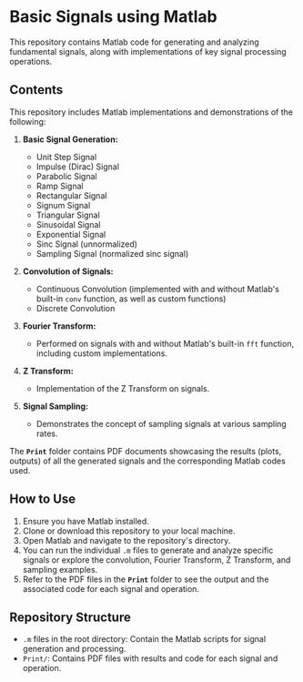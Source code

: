 # Basic Signals using Matlab

This repository contains Matlab code for generating and analyzing fundamental signals, along with implementations of key signal processing operations.

## Contents

This repository includes Matlab implementations and demonstrations of the following:

1.  **Basic Signal Generation:**
    -   Unit Step Signal
    -   Impulse (Dirac) Signal
    -   Parabolic Signal
    -   Ramp Signal
    -   Rectangular Signal
    -   Signum Signal
    -   Triangular Signal
    -   Sinusoidal Signal
    -   Exponential Signal
    -   Sinc Signal (unnormalized)
    -   Sampling Signal (normalized sinc signal)

2.  **Convolution of Signals:**
    -   Continuous Convolution (implemented with and without Matlab's built-in `conv` function, as well as custom functions)
    -   Discrete Convolution

3.  **Fourier Transform:**
    -   Performed on signals with and without Matlab's built-in `fft` function, including custom implementations.

4.  **Z Transform:**
    -   Implementation of the Z Transform on signals.

5.  **Signal Sampling:**
    -   Demonstrates the concept of sampling signals at various sampling rates.

The **`Print`** folder contains PDF documents showcasing the results (plots, outputs) of all the generated signals and the corresponding Matlab codes used.

## How to Use

1.  Ensure you have Matlab installed.
2.  Clone or download this repository to your local machine.
3.  Open Matlab and navigate to the repository's directory.
4.  You can run the individual `.m` files to generate and analyze specific signals or explore the convolution, Fourier Transform, Z Transform, and sampling examples.
5.  Refer to the PDF files in the **`Print`** folder to see the output and the associated code for each signal and operation.

## Repository Structure

-   `.m` files in the root directory: Contain the Matlab scripts for signal generation and processing.
-   `Print/`: Contains PDF files with results and code for each signal and operation.
